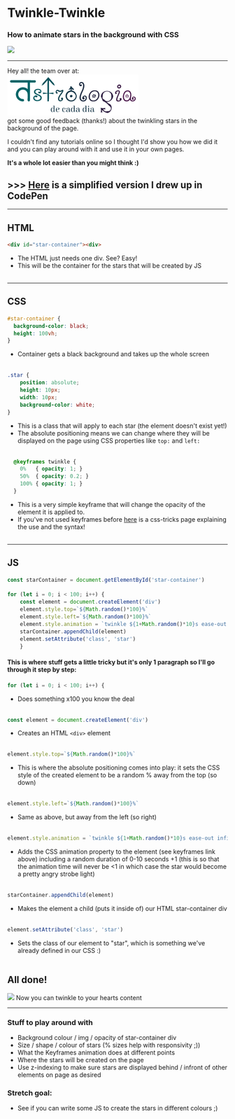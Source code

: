 # Twinkle-Twinkle

### How to animate stars in the background with CSS

<img src="https://media.giphy.com/media/3ohs4oWkzyVeVgTwKQ/giphy.gif" height="200">

<hr>

Hey all! the team over at:  
[![Foo](astrologia-logo.png)](https://fac21.github.io/week-2-astrologia-de-cada-dia/)  
got some good feedback (thanks!) about the twinkling stars in the background of the page.

I couldn't find any tutorials online so I thought I'd show you how we did it and you can play around with it and use it in your own pages.

**It's a whole lot easier than you might think :)**

## >>> [Here](https://codepen.io/2sexi4skool/pen/mdOZaqw) is a simplified version I drew up in CodePen
<hr>

## HTML

```html
<div id="star-container"><div>
```
- The HTML just needs one div. See? Easy! 
- This will be the container for the stars that will be created by JS
<br><br>
<hr>

## CSS

```css
#star-container {
  background-color: black;
  height: 100vh;
}
```
- Container gets a black background and takes up the whole screen
<br><br>
```css
.star {
    position: absolute;
    height: 10px;
    width: 10px;
    background-color: white;
}
```

- This is a class that will apply to each star (the element doesn't exist yet!)
- The absolute positioning means we can change where they will be displayed on the page using CSS properties like `top:` and `left:`
<br><br>
```css
  @keyframes twinkle {
    0%   { opacity: 1; }
    50%  { opacity: 0.2; }
    100% { opacity: 1; }
  }
```
- This is a very simple keyframe that will change the opacity of the element it is applied to.
- If you've not used keyframes before  [here](https://css-tricks.com/almanac/properties/a/animation/) is a css-tricks page explaining the use and the syntax! 
<br><br>
<hr>

## JS

```javascript
const starContainer = document.getElementById('star-container')

for (let i = 0; i < 100; i++) {
    const element = document.createElement('div')
    element.style.top=`${Math.random()*100}%`
    element.style.left=`${Math.random()*100}%`
    element.style.animation = `twinkle ${1+Math.random()*10}s ease-out infinite`
    starContainer.appendChild(element)
    element.setAttribute('class', 'star')
    }
```

#### This is where stuff gets a little tricky but it's only 1 paragraph so I'll go through it step by step:

```javascript 
for (let i = 0; i < 100; i++) { 
```
- Does something x100 you know the deal
<br><br>

```javascript 
const element = document.createElement('div') 
```
- Creates an HTML `<div>` element
<br><br>

```javascript 
element.style.top=`${Math.random()*100}%` 
```
- This is where the absolute positioning comes into play: it sets the CSS style of the created element to be a random % away from the top (so down)
<br><br>
```javascript 
element.style.left=`${Math.random()*100}%` 
```
- Same as above, but away from the left (so right)
<br><br>
```javascript 
element.style.animation = `twinkle ${1+Math.random()*10}s ease-out infinite` 
```
- Adds the CSS animation property to the element (see keyframes link above) including a random duration of 0-10 seconds +1 (this is so that the animation time will never be <1 in which case the star would become a pretty angry strobe light) 
<br><br>
```javascript 
starContainer.appendChild(element) 
```
- Makes the element a child (puts it inside of) our HTML star-container div
<br><br>
```javascript 
element.setAttribute('class', 'star') 
```
- Sets the class of our element to "star", which is something we've already defined in our CSS :)
<br><br>
## All done!

<img src="https://media.giphy.com/media/Yr00rD28UDqKI/giphy.gif" height="200">
Now you can twinkle to your hearts content

<hr>

### Stuff to play around with

- Background colour / img / opacity of star-container div
- Size / shape / colour of stars (% sizes help with responsivity ;))
- What the Keyframes animation does at different points
- Where the stars will be created on the page
- Use z-indexing to make sure stars are displayed behind / infront of other elements on page as desired

### Stretch goal:

- See if you can write some JS to create the stars in different colours ;)

